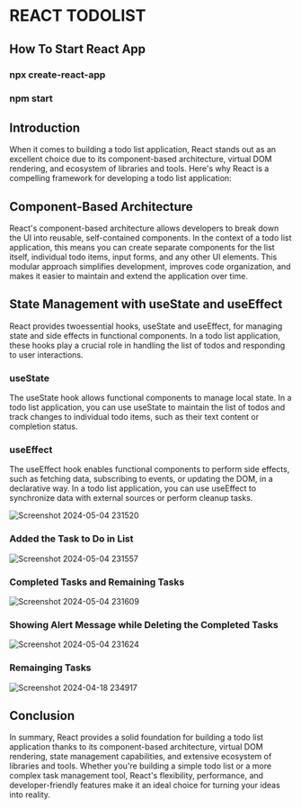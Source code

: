   # REACT TODOLIST
## How To Start React App
### npx create-react-app 
### npm start
## Introduction
When it comes to building a todo list application, React stands out as an excellent choice due to its component-based architecture, virtual DOM rendering, and ecosystem of libraries and tools. Here's why React is a compelling framework for developing a todo list application:
## Component-Based Architecture
React's component-based architecture allows developers to break down the UI into reusable, self-contained components. In the context of a todo list application, this means you can create separate components for the list itself, individual todo items, input forms, and any other UI elements. This modular approach simplifies development, improves code organization, and makes it easier to maintain and extend the application over time.
## State Management with useState and useEffect
React provides twoessential hooks, useState and useEffect, for managing state and side effects in functional components. In a todo list application, these hooks play a crucial role in handling the list of todos and responding to user interactions.
### useState
The useState hook allows functional components to manage local state. In a todo list application, you can use useState to maintain the list of todos and track changes to individual todo items, such as their text content or completion status.
### useEffect
The useEffect hook enables functional components to perform side effects, such as fetching data, subscribing to events, or updating the DOM, in a declarative way. In a todo list application, you can use useEffect to synchronize data with external sources or perform cleanup tasks.

![Screenshot 2024-05-04 231520](https://github.com/REDDISUKESH/TodoList/assets/133877665/2253f941-6dbd-4926-80ab-f37ec67ef474)


### Added the Task to Do in List 
![Screenshot 2024-05-04 231557](https://github.com/REDDISUKESH/TodoList/assets/133877665/051e9d30-b40e-49ae-9fa0-d8a122647120)


### Completed Tasks and Remaining Tasks
![Screenshot 2024-05-04 231609](https://github.com/REDDISUKESH/TodoList/assets/133877665/5f8ecd86-abc6-48c5-80b4-dc549df61ae6)

 
 ### Showing Alert Message while Deleting the Completed Tasks

![Screenshot 2024-05-04 231624](https://github.com/REDDISUKESH/TodoList/assets/133877665/273510a9-4f0d-4a0f-ad30-6b2b8a459b4e)

### Remainging Tasks
![Screenshot 2024-04-18 234917](https://github.com/REDDISUKESH/TodoList/assets/133877665/d83d1619-dfc0-4b36-b37b-266baef26628)

## Conclusion
In summary, React provides a solid foundation for building a todo list application thanks to its component-based architecture, virtual DOM rendering, state management capabilities, and extensive ecosystem of libraries and tools. Whether you're building a simple todo list or a more complex task management tool, React's flexibility, performance, and developer-friendly features make it an ideal choice for turning your ideas into reality.
